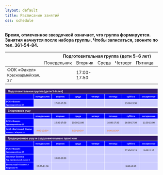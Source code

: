 ```yaml
---
layout: default
title: Расписание занятий
css: schedule
---
```


**Время, отмеченное звездочкой означает, что группа формируется. Занятия начнутся после набора группы. Чтобы записаться, звоните по тел. 361-54-84.**

<table class=schedule>
  <thead>
    <tr>
      <th colspan=8>
        Подготовительная группа (дети 5-6 лет)
      </th>
    </tr>
    <tr>
      <td></td>
      <td>Понедельник</td>
      <td>Вторник</td>
      <td>Среда</td>
      <td>Четверг</td>
      <td>Пятница</td>
      <td>Суббота</td>
      <td>Воскресенье</td>
    </tr>
  </thead>
  <tbody>
    <tr>
      <td>
        ФОК &laquo;Факел&raquo;<br>
        <small>Красноармейская, 27</small>
      </td>
      <td></td>
      <td>17:00-17:50</td>
      <td></td>
      <td></td>
      <td></td>
      <td>15:00-15:50</td>
      <td></td>
    </tr>
  </tbody>
</table>

<img src='/huabao/ren/prepgroup (2).png' width='1100'>

<img src='/huabao/ren/sportgroup (2).png' width='1100'>

<img src='/huabao/ren/healthgroup (2).png' width='1100'>

